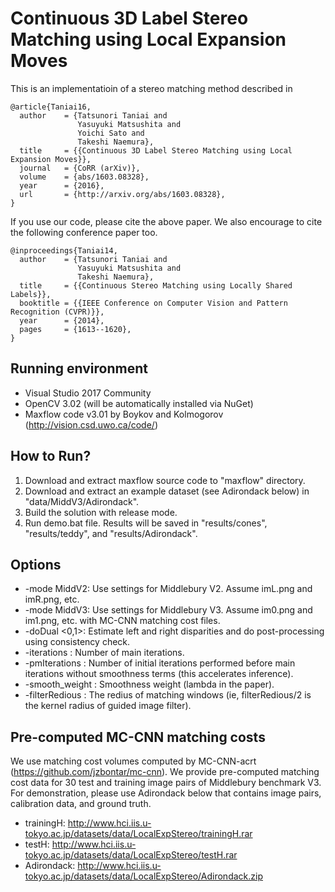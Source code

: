 # Continuous 3D Label Stereo Matching using Local Expansion Moves

This is an implementatioin of a stereo matching method described in

```
@article{Taniai16,
  author    = {Tatsunori Taniai and
               Yasuyuki Matsushita and
               Yoichi Sato and
               Takeshi Naemura},
  title     = {{Continuous 3D Label Stereo Matching using Local Expansion Moves}},
  journal   = {CoRR (arXiv)},
  volume    = {abs/1603.08328},
  year      = {2016},
  url       = {http://arxiv.org/abs/1603.08328},
}
```

If you use our code, please cite the above paper. We also encourage to cite the following conference paper too.

```
@inproceedings{Taniai14,
  author    = {Tatsunori Taniai and
               Yasuyuki Matsushita and
               Takeshi Naemura},
  title     = {{Continuous Stereo Matching using Locally Shared Labels}},
  booktitle = {{IEEE Conference on Computer Vision and Pattern Recognition (CVPR)}},
  year      = {2014},
  pages     = {1613--1620},
}
```

## Running environment
- Visual Studio 2017 Community
- OpenCV 3.02 (will be automatically installed via NuGet)
- Maxflow code v3.01 by Boykov and Kolmogorov (http://vision.csd.uwo.ca/code/)

## How to Run?
1. Download and extract maxflow source code to "maxflow" directory. 
2. Download and extract an example dataset (see Adirondack below) in "data/MiddV3/Adirondack".
3. Build the solution with release mode.
4. Run demo.bat file. Results will be saved in "results/cones", "results/teddy", and "results/Adirondack".

## Options
- -mode MiddV2: Use settings for Middlebury V2. Assume imL.png and imR.png, etc. 
- -mode MiddV3: Use settings for Middlebury V3. Assume im0.png and im1.png, etc. with MC-CNN matching cost files.
- -doDual <0,1>: Estimate left and right disparities and do post-processing using consistency check.
- -iterations <int>: Number of main iterations.
- -pmIterations <int>: Number of initial iterations performed before main iterations without smoothness terms (this accelerates inference).
- -smooth_weight <float>: Smoothness weight (lambda in the paper).
- -filterRedious <int>: The redius of matching windows (ie, filterRedious/2 is the kernel radius of guided image filter).

## Pre-computed MC-CNN matching costs
We use matching cost volumes computed by MC-CNN-acrt (https://github.com/jzbontar/mc-cnn).
We provide pre-computed matching cost data for 30 test and training image pairs of Middlebury benchmark V3.
For demonstration, please use Adirondack below that contains image pairs, calibration data, and ground truth.
- trainingH: http://www.hci.iis.u-tokyo.ac.jp/datasets/data/LocalExpStereo/trainingH.rar 
- testH: http://www.hci.iis.u-tokyo.ac.jp/datasets/data/LocalExpStereo/testH.rar
- Adirondack: http://www.hci.iis.u-tokyo.ac.jp/datasets/data/LocalExpStereo/Adirondack.zip
